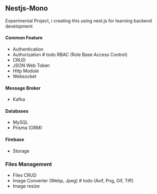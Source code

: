 ## Nestjs-Mono

Experimental Project, i creating this using nest.js for learning backend development
#### Common Feature 
- Authentication 
- Authorization # todo RBAC (Role Base Access Control)
- CRUD 
- JSON Web Token
- Http Module
- Websocket 

#### Message Broker 
- Kafka

#### Databases 
- MySQL
- Prisma (ORM)

#### Firebase
- Storage

### Files Management 
- Files CRUD 
- Image Converter (Webp, Jpeg) # todo (Avif, Png, Gif, Tiff) 
- Image resize
